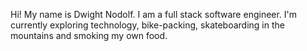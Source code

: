 Hi! My name is Dwight Nodolf. I am a full stack software engineer. 
I'm currently exploring technology, bike-packing, skateboarding in the mountains and smoking my own food.
